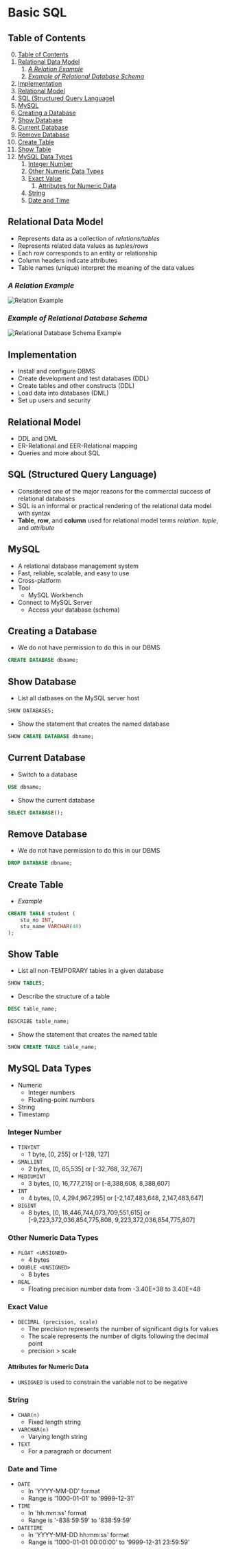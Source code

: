 # Basic SQL

## Table of Contents

0. [Table of Contents](#table-of-contents)
1. [Relational Data Model](#relational-data-model)
    1. [*A Relation Example*](#a-relation-example)
    2. [*Example of Relational Database Schema*](#example-of-relational-database-schema)
2. [Implementation](#implementation)
3. [Relational Model](#relational-model)
4. [SQL (Structured Query Language)](#sql-structured-query-language)
5. [MySQL](#mysql)
6. [Creating a Database](#creating-a-database)
7. [Show Database](#show-database)
8. [Current Database](#current-database)
9. [Remove Database](#remove-database)
10. [Create Table](#create-table)
11. [Show Table](#show-table)
12. [MySQL Data Types](#mysql-data-types)
    1. [Integer Number](#integer-number)
    2. [Other Numeric Data Types](#other-numeric-data-types)
    3. [Exact Value](#exact-value)
        1. [Attributes for Numeric Data](#attributes-for-numeric-data)
    4. [String](#string)
    5. [Date and Time](#date-and-time)

## Relational Data Model

- Represents data as a collection of *relations/tables*
- Represents related data values as *tuples/rows*
- Each row corresponds to an entity or relationship
- Column headers indicate attributes
- Table names (unique) interpret the meaning of the data values  

### *A Relation Example*

![Relation Example](https://d186loudes4jlv.cloudfront.net/sql/images/table_relationships/table-relationships.png)

### *Example of Relational Database Schema*

![Relational Database Schema Example](https://d1whtlypfis84e.cloudfront.net/guides/wp-content/uploads/2019/01/01111318/Relational-databse.png)

## Implementation

- Install and configure DBMS
- Create development and test databases (DDL)
- Create tables and other constructs (DDL)
- Load data into databases (DML)
- Set up users and security

## Relational Model

- DDL and DML
- ER-Relational and EER-Relational mapping
- Queries and more about SQL

## SQL (Structured Query Language)

- Considered one of the major reasons for the commercial success of relational databases
- SQL is an informal or practical rendering of the relational data model with syntax
- **Table**, **row**, and **column** used for relational model terms *relation*. *tuple*, and *attribute*

## MySQL

- A relational database management system
- Fast, reliable, scalable, and easy to use
- Cross-platform
- Tool
    - MySQL Workbench
- Connect to MySQL Server
    - Access your database (schema)

## Creating a Database

- We do not have permission to do this in our DBMS
```sql
CREATE DATABASE dbname;
```

## Show Database

- List all datbases on the MySQL server host
```sql
SHOW DATABASES;
```
- Show the statement that creates the named database
```sql
SHOW CREATE DATABASE dbname;
```

## Current Database

- Switch to a database
```sql
USE dbname;
```
- Show the current database
```sql
SELECT DATABASE();
```

## Remove Database

- We do not have permission to do this in our DBMS
```sql
DROP DATABASE dbname;
```

## Create Table

- *Example*
```sql
CREATE TABLE student (
    stu_no INT, 
    stu_name VARCHAR(40)
);
```

## Show Table

- List all non-TEMPORARY tables in a given database
```sql
SHOW TABLES;
```
- Describe the structure of a table
```sql
DESC table_name;
```

```sql
DESCRIBE table_name;
```
- Show the statement that creates the named table
```sql
SHOW CREATE TABLE table_name;
```

## MySQL Data Types

- Numeric
    - Integer numbers
    - Floating-point numbers
- String
- Timestamp

### Integer Number

- `TINYINT`
    - 1 byte, [0, 255] or [-128, 127]
- `SMALLINT`
    - 2 bytes, [0, 65,535] or [-32,768, 32,767]
- `MEDIUMINT`
    - 3 bytes, [0, 16,777,215] or [-8,388,608, 8,388,607]
- `INT`
    - 4 bytes, [0, 4,294,967,295] or [-2,147,483,648, 2,147,483,647]
- `BIGINT`
    - 8 bytes, [0, 18,446,744,073,709,551,615] or [-9,223,372,036,854,775,808, 9,223,372,036,854,775,807]

### Other Numeric Data Types

- `FLOAT <UNSIGNED>`
    - 4 bytes
- `DOUBLE <UNSIGNED>`
    - 8 bytes
- `REAL`
    - Floating precision number data from -3.40E+38 to 3.40E+48

### Exact Value

- `DECIMAL (precision, scale)`
    - The precision represents the number of significant digits for values
    - The scale represents the number of digits following the decimal point
    - precision > scale

#### Attributes for Numeric Data

- `UNSIGNED` is used to constrain the variable not to be negative

### String

- `CHAR(n)`
    - Fixed length string
- `VARCHAR(n)`
    - Varying length string
- `TEXT`
    - For a paragraph or document

### Date and Time

- `DATE`
    - In 'YYYY-MM-DD' format
    - Range is '1000-01-01' to '9999-12-31'
- `TIME`
    - In 'hh:mm:ss' format
    - Range is '-838:59:59' to '838:59:59'
- `DATETIME`
    - In 'YYYY-MM-DD hh:mm:ss' format
    - Range is '1000-01-01 00:00:00' to '9999-12-31 23:59:59'
